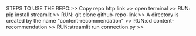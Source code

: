 STEPS TO USE THE REPO:>>
Copy repo http link >>
open terminal >>
RUN: pip install streamlit >>
RUN: git clone github-repo-link >>
A directory is created by the name "content-recommendation" >>
RUN:cd content-recommendation >>
RUN:streamlit run connection.py >>
